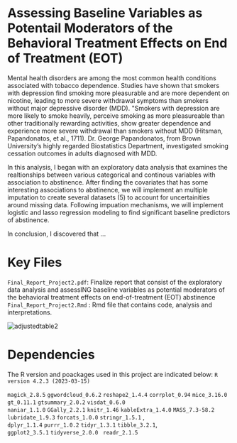 # Assessing Baseline Variables as Potentail Moderators of the Behavioral Treatment Effects on End of Treatment (EOT)
Mental health disorders are among the most common health conditions associated with tobacco dependence. Studies have shown that smokers 
with depression find smoking more pleasurable and are more dependent on nicotine, leading to more severe withdrawal symptoms than smokers 
without major depressive disorder (MDD).  "Smokers with depression are more likely to smoke heavily, perceive smoking as more pleasureable than
other traditionally rewarding activities, show greater dependence and experience more severe withdrawal than smokers without MDD 
(Hitsman, Papandonatos, et al., 1711). Dr. George Papandonatos, from Brown University’s highly regarded Biostatistics Department,
investigated smoking cessation outcomes in adults diagnosed with MDD.

In this analysis, I began with an exploratory data analysis that examines the realtionships between various categorical
and continous variables with association to abstinence. After finding the covariates that has some interesting associations to abstinence, we will
implement an multiple imputation to create several datasets (5) to account for uncertainities around missing data. Following impuation mechanisms,
we will implement logistic and lasso regression modeling to find significant baseline predictors of abstinence.

In conclusion, I discovered that ... 



# Key Files
`Final_Report_Project2.pdf`: Finalize report that consist of the exploratory data analysis and  assessING baseline variables as potential 
moderators of the behavioral treatment effects on end-of-treatment (EOT) abstinence `Final_Report_Project2.Rmd` : Rmd file that contains code, 
analysis and interpretations.

![adjustedtable2](https://github.com/user-attachments/assets/cfcd32e1-1b52-482c-b619-faecc09bbd88)

 # Dependencies
The R version and poackages used in this project are indicated below: `R version 4.2.3 (2023-03-15)`

`magick_2.8.5`
`ggwordcloud_0.6.2`
`reshape2_1.4.4`
`corrplot_0.94`
`mice_3.16.0`
`gt_0.11.1`
`gtsummary_2.0.2` 
`visdat_0.6.0`   
`naniar_1.1.0`
`GGally_2.2.1`
`knitr_1.46`
`kableExtra_1.4.0`
`MASS_7.3-58.2`
`lubridate_1.9.3`
`forcats_1.0.0` 
`stringr_1.5.1` ,   
`dplyr_1.1.4`
`purrr_1.0.2`
`tidyr_1.3.1` 
`tibble_3.2.1`,  
`ggplot2_3.5.1` 
`tidyverse_2.0.0 ` 
`readr_2.1.5`  
